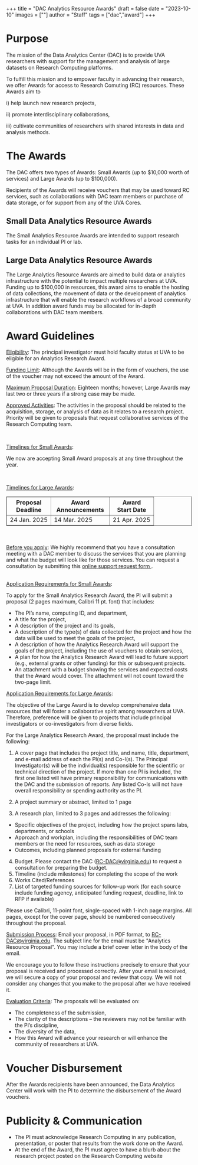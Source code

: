 +++
title = "DAC Analytics Resource Awards"
draft = false
date = "2023-10-10"
images = [""]
author = "Staff"
tags = ["dac","award"]
+++

# Purpose

The mission of the Data Analytics Center (DAC) is to provide UVA researchers with support for the management and analysis of large datasets on Research Computing platforms.

To fulfill this mission and to empower faculty in advancing their research, we offer Awards for access to Research Comuting (RC) resources.  These Awards aim to 

i) help launch new research projects,

ii) promote interdisciplinary collaborations,

iii) cultivate communities of researchers with shared interests in data and analysis methods.


# The Awards 

The DAC offers two types of Awards:  Small Awards (up to $10,000 worth of services) and Large Awards (up to $100,000).

Recipients of the Awards will receive vouchers that may be used toward RC services, such as collaborations with DAC team members or purchase of data storage, or for support from any of the UVA Cores.
 
## Small Data Analytics Resource Awards

The Small Analytics Resource Awards are intended to support research tasks for an individual PI or lab. 

## Large Data Analytics Resource Awards

The Large Analytics Resource Awards are aimed to build data or analytics infrastructure with the potential to impact multiple researchers at UVA. Funding up to $100,000 in resources, this award aims to enable the hosting of data collections, the movement of data or the development of analytics infrastructure that will enable the research workflows of a broad community at UVA. In addition award funds may be allocated for in-depth collaborations with DAC team members.


# Award Guidelines

<u>Eligibility</u>:  The principal investigator must hold faculty status at UVA to be eligible for an Analytics Research Award.

<u>Funding Limit</u>:  Although the Awards will be in the form of vouchers, the use of the voucher may not exceed the amount of the Award.

<u>Maximum Proposal Duration</u>:  Eighteen  months; however, Large Awards may last two or three years if a strong case may be made.

<u>Approved Activities</u>:  The activities in the proposal should be related to the acquisition, storage, or analysis of data as it relates to a research project. Priority will be given to proposals that request collaborative services of the Research Computing team.


<br>

<u>Timelines for Small Awards</u>:


We now are accepting Small Award proposals at any time throughout the year.


<br>
  
<u>Timelines for Large Awards</u>: 


<table border="1" >
  <colgroup>
    <col style="width: 30%;" />
    <col style="width: 40%;" />
    <col style="width: 30%;" />
  </colgroup>
  <tr>
    <th>Proposal <br> Deadline</th>
    <th>Award <br> Announcements</th>
    <th>Award <br> Start Date </th>
  </tr>
  <tr>
    <td>24 Jan. 2025</td>
    <td>14 Mar. 2025</td>
    <td>21 Apr. 2025</td>
  </tr>
</table>

<br>
<br>
<u>Before you apply</u>:  We highly recommend that you have a consultation meeting with a DAC member to discuss the services that you are planning and what the budget will look like for those services. You can request a consultation by submitting this 
 <a href="/form/support-request/?category=Data%20Analytics"> online support request form  </a>.


<br>

<br>


<u>Application Requirements for Small Awards</u>:  

To apply for the Small Analytics Research Award, the PI will submit a proposal (2 pages maximum, Calibri 11 pt. font) that includes:

* The PI’s name, computing ID, and department,
* A title for the project,
* A description of the project and its goals,
* A description of the type(s) of data collected for the project and how the data will be used to meet the goals of the project,
* A description of how the Analytics Research Award will support the goals of the project, including the use of vouchers to obtain services,
* A plan for how the Analytics Research Award will lead to future support (e.g., external grants or other funding) for this or subsequent projects.
* An attachment with a budget showing the services and expected costs that the Award would cover.  The attachment will not count toward the two-page limit.



<u>Application Requirements for Large Awards</u>:  

The objective of the Large Award is to develop comprehensive data resources that will foster a collaborative spirit among researchers at UVA.  Therefore, preference will be given to projects that include principal investigators or co-investigators from diverse fields.

For the Large Analytics Research Award, the proposal must include the following:

1.  A cover page that includes the project title, and name, title, department, and e-mail address of each the PI(s) and Co-I(s). The Principal Investigator(s) will be the individual(s) responsible for the scientific or technical direction of the project. If more than one PI is included, the first one listed will have primary responsibility for communications with the DAC and the submission of reports. Any listed Co-Is will not have overall responsibility or spending authority as the PI. 

2.  A project summary or abstract, limited to 1 page

3.  A research plan, limited to 3 pages and addresses the following:

  * Specific objectives of the project, including how the project spans labs, departments, or schools
  * Approach and workplan, including the responsibilities of DAC team members or the need for resources, such as data storage
  * Outcomes, including planned proposals for external funding 

4.  Budget. Please contact the DAC (RC-DAC@virginia.edu) to request a consultation for preparing the  budget.
5.  Timeline (include milestones) for completing the scope of the work
6.  Works Cited/References
7.  List of targeted funding sources for follow-up work (for each source include funding agency, anticipated funding request, deadline, link to RFP if available) 

Please use Calibri, 11-point font, single-spaced with 1-inch page margins. All pages, except for the cover page, should be numbered consecutively throughout the proposal.


<u>Submission Process</u>: Email your proposal, in PDF format, to RC-DAC@virginia.edu.  The subject line for the email must be "Analytics Resource Proposal". You may include a brief cover letter in the body of the email.

We encourage you to follow these instructions precisely to ensure that your proposal is received and processed correctly. After your email is received, we will secure a copy of your proposal and review that copy. We will not consider any changes that you make to the proposal after we have received it.

<u>Evaluation Criteria</u>: The proposals will be evaluated on:

* The completeness of the submission,
* The clarity of the descriptions – the reviewers may not be familiar with the PI’s discipline,
* The diversity of the data,
* How this Award will advance your research or will enhance the community of researchers at UVA.

# Voucher Disbursement

After the Awards recipients have been announced, the Data Analytics Center will work with the PI to determine the disbursement of the Award vouchers.

# Publicity & Communication
* The PI must acknowledge Research Computing in any publication, presentation, or poster that results from the work done on the Award.
* At the end of the Award, the PI must agree to have a blurb about the research project posted on the Research Computing website







